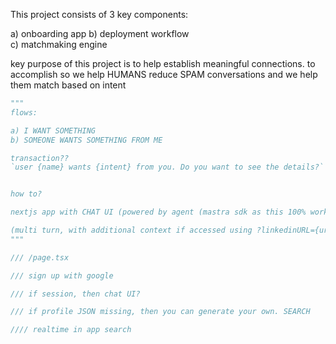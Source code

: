 This project consists of 3 key components:

a) onboarding app
b) deployment workflow  
c) matchmaking engine

key purpose of this project is to help establish meaningful connections.
to accomplish so we help HUMANS reduce SPAM conversations and we help them match based on intent

```python
"""
flows:

a) I WANT SOMETHING
b) SOMEONE WANTS SOMETHING FROM ME

transaction??
`user {name} wants {intent} from you. Do you want to see the details?`


how to?

nextjs app with CHAT UI (powered by agent (mastra sdk as this 100% works with cladue code and MCP is GREAT.

(multi turn, with additional context if accessed using ?linkedinURL={url}(whitecontext data + fullernich data))
"""
```

```ts
/// /page.tsx

/// sign up with google

/// if session, then chat UI?

/// if profile JSON missing, then you can generate your own. SEARCH

//// realtime in app search

```